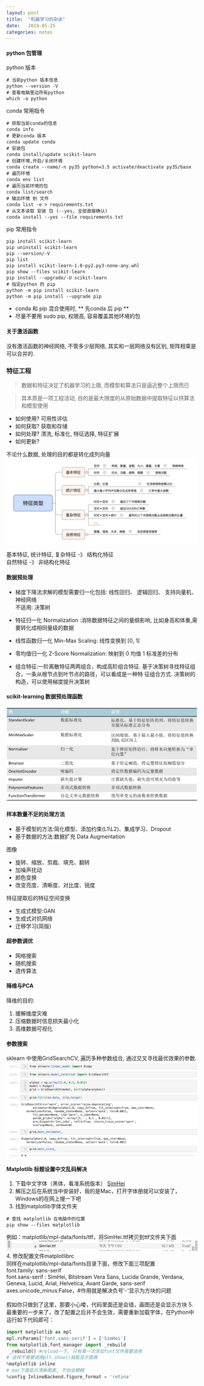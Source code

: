 ```yaml
---
layout: post
title:  "机器学习的杂谈"
date:   2019-05-25
categories: notes
---
```


#### python 包管理

python 版本
```shell
# 当前python 版本信息
python --version -V
# 查看电脑里边所有python
which -a python
```

conda 常用指令

``` shell
# 获取当前conda的信息
conda info
# 更新conda 版本
conda update conda
# 安装包
conda install/update scikit-learn
# 创建环境,开启/关闭环境
conda create --name/-n py35 python=3.5 activate/deactivate py35/base
# 遍历环境
conda env list
# 遍历当前环境的包
conda list/search
# 输出环境 到 文件
conda list -e > requirements.txt
# 从文本读取 安装 包 (--yes, 全部直接确认)
conda install --yes --file requirements.txt
```

pip 常用指令

```shell
pip install scikit-learn
pip uninstall scikit-learn
pip --version/-V
pip list
pip install scikit-learn-1.0-py2.py3-none-any.whl
pip show --files scikit-learn
pip install --upgrade/-U scikit-learn
# 指定python 的 pip
python -m pip install scikit-learn
python -m pip install --upgrade pip
```

* conda 和 pip 混合使用时, ** 先conda 后 pip **
* 尽量不要用 sudo pip, 权限高, 容易覆盖其他环境的包

#### 关于激活函数
没有激活函数的神经网络, 不管多少层网络, 其实和一层网络没有区别, 矩阵相乘是可以合并的.

### 特征工程
> 数据和特征决定了机器学习的上限, 而模型和算法只是逼近整个上限而已

> 其本质是一项工程活动, 目的是最大限度的从原始数据中提取特征以供算法和模型使用

* 如何使用? 可用性评估
* 如何获取? 获取和存储
* 如何处理? 清洗, 标准化, 特征选择, 特征扩展
* 如何更新?

不论什么数据, 处理的目的都是转化成列向量
![](/resource/feature_extraction/features.png)

基本特征, 统计特征, 复杂特征 -》 结构化特征<br>
自然特征 -》 非结构化特征

#### 数据预处理
* 梯度下降法求解的模型需要归一化包括:
线性回归、
逻辑回归、
支持向量机、
神经网络<br>
不适用: 决策树

* 特征归一化 Normalization
:消除数据特征之间的量纲影响, 比如身高和体重,需要转化成相同量级的数据

* 线性函数归一化 Min-Max Scaling:
线性变换到 [0, 1]


* 零均值归一化 Z-Score Normalization:
映射到 0 均值 1 标准差的分布

* 组合特征:一阶离散特征两两组合，构成高阶组合特征.
基于决策树寻找特征组合，一条从根节点到叶节点的路径，可以看成是一种特
征组合方式.
决策树的构造，可以使用梯度提升决策树

#### scikit-learning 数据预处理函数
![](/resource/feature_extraction/sk_feature.png)

#### 样本数量不足的处理方法
* 基于模型的方法:简化模型、添加约束(L1\L2)、集成学习、Dropout
* 基于数据的方法:数据扩充 Data Augmentation

图像
* 旋转、缩放、剪裁、填充、翻转
* 加噪声扰动
* 颜色变换
* 改变亮度、清晰度、对比度、锐度

特征提取后的特征空间变换
* 生成式模型:GAN
* 生成式对抗网络
* 迁移学习(简版)

#### 超参数调优
* 网格搜索
* 随机搜索
* 遗传算法

#### 降维与PCA
降维的目的:
1. 缓解维度灾难
2. 压缩数据时信息损失最小化
3. 高维数据可视化

#### 参数搜索
sklearn 中使用GridSearchCV, 遍历多种参数组合, 通过交叉寻找最优效果的参数.
![](/resource/feature_extraction/grid_search.png)

#### Matplotlib 标题设置中文乱码解决

1. 下载中文字体（黑体，看准系统版本）
[SimHei](https://www.fontpalace.com/font-details/SimHei/)
2. 解压之后在系统当中安装好，我的是Mac，打开字体册就可以安装了，Windows的在网上搜一下吧
3. 找到matplotlib字体文件夹
```shell
# 查找 matplotlib 在电脑中的位置
pip show --files matplotlib
```
例如：matplotlib/mpl-data/fonts/ttf，将SimHei.ttf拷贝到ttf文件夹下面
![](/resource/feature_extraction/matplot_font.jpg)
4. 修改配置文件matplotlibrc  <br>
同样在matplotlib/mpl-data/fonts目录下面，修改下面三项配置<br>
font.family: sans-serif<br>
font.sans-serif : SimHei, Bitstream Vera Sans, Lucida Grande, Verdana, Geneva, Lucid, Arial, Helvetica, Avant Garde, sans-serif  <br> axes.unicode_minus:False，#作用就是解决负号'-'显示为方块的问题<br><br>
假如你只做到了这里，那要小心喽，代码里面还是会错，画图还是会显示方块
5. 最重要的一步来了，改了配置之后并不会生效，需要重新加载字体，在Python中运行如下代码即可：
```python
import matplotlib as mpl
mpl.rcParams['font.sans-serif'] = ['SimHei']
from matplotlib.font_manager import _rebuild
 _rebuild() #reload一下, 只有第一次添加font文件需要调用
# 这样不需要调用plt.show()就能显示图表
%matplotlib inline
# mac下面显示清晰图表, 不加会模糊
%config InlineBackend.figure_format = 'retina'
```

